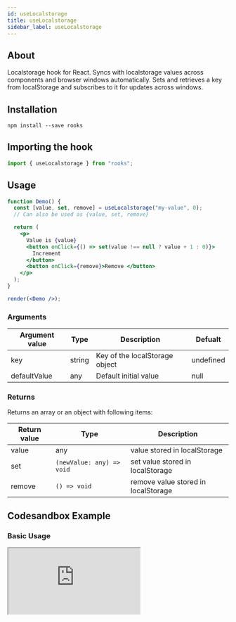 ```yaml
---
id: useLocalstorage
title: useLocalstorage
sidebar_label: useLocalstorage
---
```


## About

Localstorage hook for React. Syncs with localstorage values across components and browser windows automatically. Sets and retrieves a key from localStorage and subscribes to it for updates across windows.

## Installation

    npm install --save rooks

## Importing the hook

```javascript
import { useLocalstorage } from "rooks";
```

## Usage

```jsx
function Demo() {
  const [value, set, remove] = useLocalstorage("my-value", 0);
  // Can also be used as {value, set, remove}

  return (
    <p>
      Value is {value}
      <button onClick={() => set(value !== null ? value + 1 : 0)}>
        Increment
      </button>
      <button onClick={remove}>Remove </button>
    </p>
  );
}

render(<Demo />);
```

### Arguments

| Argument value | Type   | Description                    | Defualt   |
|----------------|--------|--------------------------------|-----------|
| key            | string | Key of the localStorage object | undefined |
| defaultValue   | any    | Default initial value          | null      |

### Returns

Returns an array or an object with following items:

| Return value | Type                      | Description                         |
|--------------|---------------------------|-------------------------------------|
| value        | any                       | value stored in localStorage        |
| set          | `(newValue: any) => void` | set value stored in localStorage    |
| remove       | `() => void`              | remove value stored in localStorage |


## Codesandbox Example

### Basic Usage

<iframe src="https://codesandbox.io/embed/uselocalstorage-dyfwt?fontsize=14&hidenavigation=1&theme=dark"
   style={{
    width: "100%",
    height: 500,
    border: 0,
    borderRadius: 4,
    overflow: "hidden"
  }} 
title="useLocalstorage"
allow="accelerometer; ambient-light-sensor; camera; encrypted-media; geolocation; gyroscope; hid; microphone; midi; payment; usb; vr; xr-spatial-tracking"
sandbox="allow-forms allow-modals allow-popups allow-presentation allow-same-origin allow-scripts"
/>

## Join Bhargav's discord server

You can click on the floating discord icon at the bottom right of the screen and talk to us in our server.
